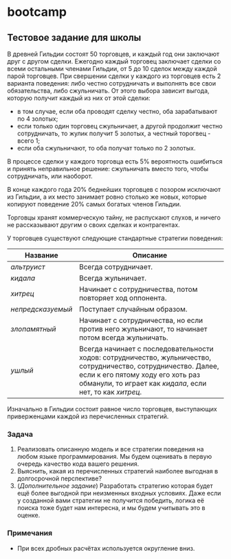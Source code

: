 # bootcamp

## Тестовое задание для школы

В древней Гильдии состоят 50 торговцев, и каждый год они заключают друг с другом сделки. Ежегодно каждый торговец заключает сделки со всеми остальными членами Гильдии, от 5 до 10 сделок между каждой парой торговцев.
При свершении сделки у каждого из торговцев есть 2 варианта поведения: либо честно сотрудничать и выполнять все свои обязательства, либо сжульничать. От этого выбора зависит выгода, которую получит каждый из них от этой сделки:

* в том случае, если оба проводят сделку честно, оба зарабатывают по 4 золотых;
* если только один торговец сжульничает, а другой продолжит честно сотрудничать, то жулик получит 5 золотых, а честный торогвец - всего 1;
* если оба сжульничают, то оба получат только по 2 золотых.

В процессе сделки у каждого торговца есть 5% вероятность ошибиться и принять неправильное решение: сжульничать вместо того, чтобы сотрудничать, или наоборот.

В конце каждого года 20% беднейших торговцев с позором исключают из Гильдии, а их место занимает ровно столько же новых, которые копируют поведение 20% самых богатых членов Гильдии.

Торговцы хранят коммерческую тайну, не распускают слухов, и ничего не рассказывают другим о своих сделках и контрагентах.

У торговцев существуют следующие стандартные стратегии поведения:

| Название           | Описание                                                                                                                                                                 |
| ------------------ | --------                                                                                                                                                                 |
| _альтруист_        | Всегда сотрудничает.                                                                                                                                                     |
| _кидала_           | Всегда жульничает.                                                                                                                                                       |
| _хитрец_           | Начинает с сотрудничества, потом повторяет ход оппонента.                                                                                                                |
| _непредсказуемый_  | Поступает случайным образом.                                                                                                                                             |
| _злопамятный_      | Начинает с сотрудничества, но если против него жульничают, то начинает потом всегда жульничать.                                                                          |
| _ушлый_            | Всегда начинает с последовательности ходов: сотрудничество, жульничество, сотрудничество, сотрудничество. Далее, если к его пятому ходу его хоть раз обманули, то играет как _кидала_, если нет, то как _хитрец_. |

Изначально в Гильдии состоит равное число торговцев, выступающих приверженцами каждой из перечисленных стратегий.

### Задача

1. Реализовать описанную модель и все стратегии поведения на любом языке программирования. Мы будем оценивать в первую очередь качество кода вашего решения.
2. Выяснить, какая из перечисленных стратегий наиболее выгодная в долгосрочной перспективе?
3. (_Дополнительное задание_) Разработать стратегию которая будет ещё более выгодной при неизменных входных условиях. Даже если у созданной вами стратегии не получится победить, логика её поиска тоже будет нам интересна, и мы будем учитывать это в оценке.

### Примечания

* При всех дробных расчётах используется округление вниз.
